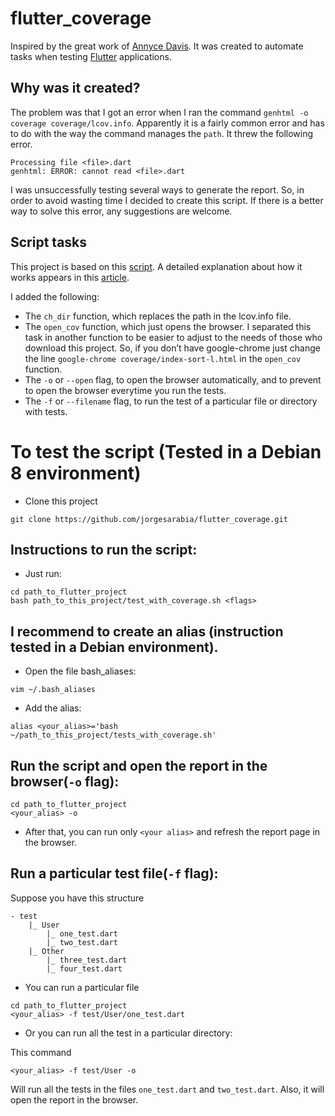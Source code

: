 # flutter_coverage
Inspired by the great work of [Annyce Davis](https://github.com/adavis).
It was created to automate tasks when testing [Flutter](https://flutter.dev/) applications.

## Why was it created?
The problem was that I got an error when I ran the command `genhtml -o coverage coverage/lcov.info`.
Apparently it is a fairly common error and has to do with the way the command manages the `path`.
It threw the following error.

```
Processing file <file>.dart
genhtml: ERROR: cannot read <file>.dart
```

I was unsuccessfully testing several ways to generate the report.
So, in order to avoid wasting time I decided to create this script.
If there is a better way to solve this error, any suggestions are welcome.

## Script tasks
This project is based on this [script](https://gist.github.com/adavis/c003d435d9633253483bc64d6ffade8b). 
A detailed explanation about how it works appears in this [article](http://adavis.info/2019/03/bash-scripting-for-flutter-tests-and-code-coverage-reports.html).

I added the following: 
- The `ch_dir` function, which replaces the path in the lcov.info file.
- The `open_cov` function, which just opens the browser. I separated this task in another function to be easier to adjust to the needs of those who download this project. So, if you don’t have google-chrome just change the line `google-chrome coverage/index-sort-l.html` in the `open_cov` function.
- The `-o` or `--open` flag, to open the browser automatically, and to prevent to open the browser everytime you run the tests.
- The `-f` or `--filename` flag, to run the test of a particular file or directory with tests.


# To test the script (Tested in a Debian 8 environment)

- Clone this project

`git clone https://github.com/jorgesarabia/flutter_coverage.git`


## Instructions to run the script:

- Just run:

```
cd path_to_flutter_project
bash path_to_this_project/test_with_coverage.sh <flags>
```

## I recommend to create an alias (instruction tested in a Debian environment).

- Open the file bash_aliases:

```
vim ~/.bash_aliases
```

- Add the alias:

```
alias <your_alias>='bash ~/path_to_this_project/tests_with_coverage.sh'
```

## Run the script and open the report in the browser(`-o` flag):

```
cd path_to_flutter_project
<your_alias> -o
```

- After that, you can run only `<your alias>` and refresh the report page in the browser.

## Run a particular test file(`-f` flag):

Suppose you have this structure

```
- test
    |_ User
        |_ one_test.dart
        |_ two_test.dart
    |_ Other
        |_ three_test.dart
        |_ four_test.dart

```

- You can run a particular file

```
cd path_to_flutter_project
<your_alias> -f test/User/one_test.dart
```

- Or you can run all the test in a particular directory:

This command 

```
<your_alias> -f test/User -o
```

Will run all the tests in the files `one_test.dart` and `two_test.dart`. Also, it will open the report in the browser.
